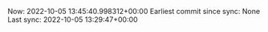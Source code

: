 Now: 2022-10-05 13:45:40.998312+00:00 Earliest commit since sync: None Last sync: 2022-10-05 13:29:47+00:00
